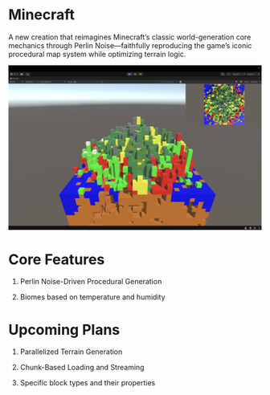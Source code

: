 # Minecraft

A new creation that reimagines Minecraft’s classic world-generation core mechanics through Perlin Noise—faithfully reproducing the game’s iconic procedural map system while optimizing terrain logic.

![](./Sources/v1.png)

# Core Features

1. Perlin Noise-Driven Procedural Generation

2. Biomes based on temperature and humidity

# Upcoming Plans

1. Parallelized Terrain Generation

2. Chunk-Based Loading and Streaming

3. Specific block types and their properties